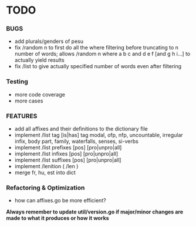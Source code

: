 # TODO

### BUGS

- add plurals/genders of pesu
- fix /random n to first do all the where filtering before truncating 
  to n number of words;
  allows /random n where a b c and d e f [and g h i...]
  to actually yield results
- fix /list to give actually specified number of words even after filtering

### Testing

- more code coverage
- more cases

### FEATURES

- add all affixes and their definitions to the dictionary file
- implement /list tag [is|has] tag
  modal, ofp, nfp, uncountable, irregular infix, body part, family,
  waterfalls, senses, si-verbs
- implement /list prefixes [pos] [pro|unpro|all]
- implement /list infixes [pos] [pro|unpro|all]
- implement /list suffixes [pos] [pro|unpro|all]
- implement /lenition ( /len )
- merge fr, hu, est into dict

### Refactoring & Optimization

- how can affixes.go be more efficient?

**Always remember to update util/version.go if major/minor changes are made to what it produces or how it works**
